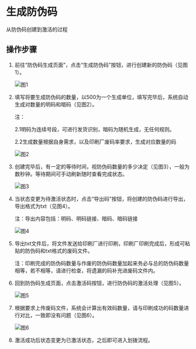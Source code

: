 # 生成防伪码

从防伪码创建到激活的过程

## 操作步骤

1. 前往“防伪码生成页面”，点击“生成防伪码”按钮，进行创建新的防伪码（见图1）。

   ![&#x56FE;1](http://md.stringon.com/img/%7Bfilename%7D%7B.suffix%7D20200903165906.png)

2. 填写将要生成防伪码的数量，以500为一个生成单位，填写完毕后，系统自动生成对数量的明码和暗码（见图2）。

   注：

   2.1明码为连续号段，可进行发货识别，暗码为随机生成，无任何规则。

   2.2生成数量根据自身需求，以及印刷厂废码率要求，生成对应数量的码

   ![&#x56FE;2](http://md.stringon.com/img/%7Bfilename%7D%7B.suffix%7D20200903165940.png)

3. 创建完毕后，有一定的等待时间，视防伪码数量的多少决定（见图3），一般为数秒钟。等待期间可手动刷新随时查看完成状态。

   ![&#x56FE;3](http://md.stringon.com/img/%7Bfilename%7D%7B.suffix%7D20200903170003.png)

4. 当状态变更为待激活状态时，点击“导出码”按钮，将创建的防伪码进行导出，导出格式为txt（见图4）。

   注：导出内容包括：明码、明码链接、暗码、暗码链接

   ![&#x56FE;4](http://md.stringon.com/img/%7Bfilename%7D%7B.suffix%7D20200903170027.png)

5. 导出txt文件后，将文件发送给印刷厂进行印刷，印刷厂印刷完成后，形成可粘贴的防伪码和txt格式的废码文件。

   注：印刷完成的防伪码数量与作废的防伪码数量加起来务必与总的防伪码数量相等，若不相等，请进行检查，将遗漏的码补充进废码文件内。

6. 回到防伪码生成页面，点击激活码按钮，进行防伪码的激活处理（见图5）。

   ![&#x56FE;5](http://md.stringon.com/img/%7Bfilename%7D%7B.suffix%7D20200903170135.png)

7. 根据要求上传废码文件，系统会计算出有效码数量，请与印刷成功的码数量进行对比，一致即没有问题（见图6）。

   ![&#x56FE;6](http://md.stringon.com/img/%7Bfilename%7D%7B.suffix%7D20200903170157.png)

8. 激活成功后状态变更为已激活状态，之后即可进入划拨流程。

